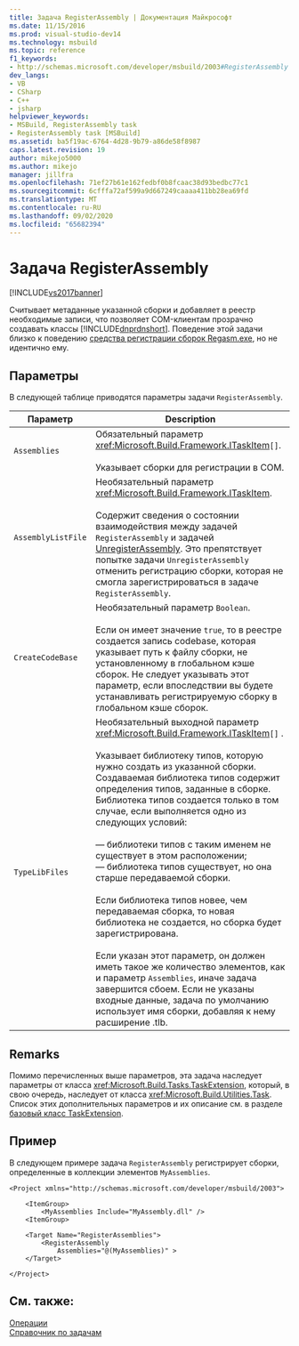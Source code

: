 ```yaml
---
title: Задача RegisterAssembly | Документация Майкрософт
ms.date: 11/15/2016
ms.prod: visual-studio-dev14
ms.technology: msbuild
ms.topic: reference
f1_keywords:
- http://schemas.microsoft.com/developer/msbuild/2003#RegisterAssembly
dev_langs:
- VB
- CSharp
- C++
- jsharp
helpviewer_keywords:
- MSBuild, RegisterAssembly task
- RegisterAssembly task [MSBuild]
ms.assetid: ba5f19ac-6764-4d28-9b79-a86de58f8987
caps.latest.revision: 19
author: mikejo5000
ms.author: mikejo
manager: jillfra
ms.openlocfilehash: 71ef27b61e162fedbf0b8fcaac38d93bedbc77c1
ms.sourcegitcommit: 6cfffa72af599a9d667249caaaa411bb28ea69fd
ms.translationtype: MT
ms.contentlocale: ru-RU
ms.lasthandoff: 09/02/2020
ms.locfileid: "65682394"
---
```

# <a name="registerassembly-task"></a>Задача RegisterAssembly
[!INCLUDE[vs2017banner](../includes/vs2017banner.md)]

Cчитывает метаданные указанной сборки и добавляет в реестр необходимые записи, что позволяет COM-клиентам прозрачно создавать классы [!INCLUDE[dnprdnshort](../includes/dnprdnshort-md.md)]. Поведение этой задачи близко к поведению [средства регистрации сборок Regasm.exe](https://msdn.microsoft.com/library/e190e342-36ef-4651-a0b4-0e8c2c0281cb), но не идентично ему.  
  
## <a name="parameters"></a>Параметры  
 В следующей таблице приводятся параметры задачи `RegisterAssembly`.  
  
|Параметр|Description|  
|---------------|-----------------|  
|`Assemblies`|Обязательный параметр <xref:Microsoft.Build.Framework.ITaskItem>`[]`.<br /><br /> Указывает сборки для регистрации в COM.|  
|`AssemblyListFile`|Необязательный параметр <xref:Microsoft.Build.Framework.ITaskItem>.<br /><br /> Содержит сведения о состоянии взаимодействия между задачей `RegisterAssembly` и задачей [UnregisterAssembly](../msbuild/unregisterassembly-task.md). Это препятствует попытке задачи `UnregisterAssembly` отменить регистрацию сборки, которая не смогла зарегистрироваться в задаче `RegisterAssembly`.|  
|`CreateCodeBase`|Необязательный параметр `Boolean`.<br /><br /> Если он имеет значение `true`, то в реестре создается запись codebase, которая указывает путь к файлу сборки, не установленному в глобальном кэше сборок. Не следует указывать этот параметр, если впоследствии вы будете устанавливать регистрируемую сборку в глобальном кэше сборок.|  
|`TypeLibFiles`|Необязательный выходной параметр <xref:Microsoft.Build.Framework.ITaskItem>`[]` .<br /><br /> Указывает библиотеку типов, которую нужно создать из указанной сборки. Создаваемая библиотека типов содержит определения типов, заданные в сборке. Библиотека типов создается только в том случае, если выполняется одно из следующих условий:<br /><br /> — библиотеки типов с таким именем не существует в этом расположении;<br />— библиотека типов существует, но она старше передаваемой сборки.<br /><br /> Если библиотека типов новее, чем передаваемая сборка, то новая библиотека не создается, но сборка будет зарегистрирована.<br /><br /> Если указан этот параметр, он должен иметь такое же количество элементов, как и параметр `Assemblies`, иначе задача завершится сбоем. Если не указаны входные данные, задача по умолчанию использует имя сборки, добавляя к нему расширение .tlb.|  
  
## <a name="remarks"></a>Remarks  
 Помимо перечисленных выше параметров, эта задача наследует параметры от класса <xref:Microsoft.Build.Tasks.TaskExtension>, который, в свою очередь, наследует от класса <xref:Microsoft.Build.Utilities.Task>. Список этих дополнительных параметров и их описание см. в разделе [базовый класс TaskExtension](../msbuild/taskextension-base-class.md).  
  
## <a name="example"></a>Пример  
 В следующем примере задача `RegisterAssembly` регистрирует сборки, определенные в коллекции элементов `MyAssemblies`.  
  
```  
<Project xmlns="http://schemas.microsoft.com/developer/msbuild/2003">  
  
    <ItemGroup>  
        <MyAssemblies Include="MyAssembly.dll" />  
    <ItemGroup>  
  
    <Target Name="RegisterAssemblies">  
        <RegisterAssembly  
            Assemblies="@(MyAssemblies)" >  
    </Target>  
  
</Project>  
```  
  
## <a name="see-also"></a>См. также:  
 [Операции](../msbuild/msbuild-tasks.md)   
 [Справочник по задачам](../msbuild/msbuild-task-reference.md)

